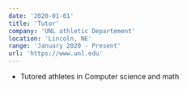 ```yaml
---
date: '2020-01-01'
title: 'Tutor'
company: 'UNL athletic Departement'
location: 'Lincoln, NE'
range: 'January 2020 - Present'
url: 'https://www.unl.edu'
---
```


- Tutored athletes in Computer science and math
